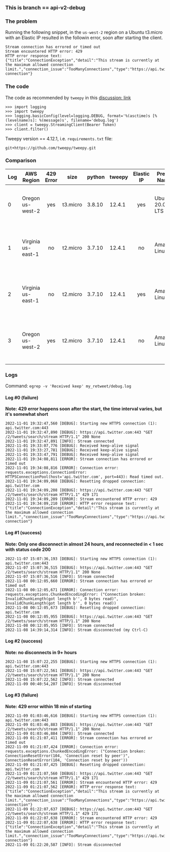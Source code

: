 ### This is branch == api-v2-debug
### The problem
Running the following snippet, in the `us-west-2` region on a Ubuntu t3.micro with an Elastic IP
resulted in the followin error, soon after starting the client.
```
Stream connection has errored or timed out
Stream encountered HTTP error: 429
HTTP error response text: {"title":"ConnectionException","detail":"This stream is currently at the maximum allowed connection limit.","connection_issue":"TooManyConnections","type":"https://api.twitter.com/2/problems/streaming-connection"}
```

### The code
The code as recommended by `tweepy` in this [discussion: link](https://github.com/tweepy/tweepy/discussions/1963)
```
>>> import logging
>>> import tweepy
>>> logging.basicConfig(level=logging.DEBUG, format='%(asctime)s [%(levelname)s]: %(message)s', filename='debug.log')
>>> client = tweepy.StreamingClient(Bearer Token)
>>> client.filter()
```

Tweepy version == 4.12.1, i.e. `requirements.txt` file:
```
git+https://github.com/tweepy/tweepy.git
```

### Comparison
|Log|AWS Region|429 Error|size|python|tweepy|Elastic IP|Pretty Name|ami id|arch|AMI Description|GCC|
|---|--------|  :---:  |----|------|------|  :---:   |-----------|------|-------|----------|---------------|
|0|Oregon us-west-2  |yes|t3.micro|3.8.10|12.4.1|yes|Ubuntu 20.04.5 LTS|ami-05b45bd47471e1710|x86_64|Canonical, Ubuntu, 20.04 LTS, amd64 focal image build on 2022-01-31|[GCC 9.4.0] on linux|
|1|Virginia us-east-1|no |t2.micro|3.7.10|12.4.1|no |Amazon Linux 2|ami-09d3b3274b6c5d4aa|x86_64|Amazon Linux 2 Kernel 5.10 AMI 2.0.20221004.0 x86_64 HVM gp2|[GCC 7.3.1 20180712 (Red Hat 7.3.1-13)] on linux|
|2|Virginia us-east-1|no |t2.micro|3.7.10|12.4.1|yes|Amazon Linux 2|ami-09d3b3274b6c5d4aa|x86_64|Amazon Linux 2 Kernel 5.10 AMI 2.0.20221004.0 x86_64 HVM gp2|[GCC 7.3.1 20180712 (Red Hat 7.3.1-13)] on linux|
|3|Oregon us-west-2  |yes|t2.micro|3.7.10|12.4.1|no |Amazon Linux 2|ami-0d593311db5abb72b|x86_64|Amazon Linux 2 Kernel 5.10 AMI 2.0.20221004.0 x86_64 HVM gp2|[GCC 7.3.1 20180712 (Red Hat 7.3.1-13)] on linux|

### Logs
Command: `egrep -v 'Received keep' my_retweet/debug.log`

#### Log #0 (failure)
**Note: 429 error happens soon after the start, the time interval varies, but it's somewhat short**
```
2022-11-01 19:32:47,560 [DEBUG]: Starting new HTTPS connection (1): api.twitter.com:443
2022-11-01 19:32:47,890 [DEBUG]: https://api.twitter.com:443 "GET /2/tweets/search/stream HTTP/1.1" 200 None
2022-11-01 19:32:47,891 [INFO]: Stream connected
2022-11-01 19:33:07,776 [DEBUG]: Received keep-alive signal
2022-11-01 19:33:27,781 [DEBUG]: Received keep-alive signal
2022-11-01 19:33:47,791 [DEBUG]: Received keep-alive signal
2022-11-01 19:34:08,811 [ERROR]: Stream connection has errored or timed out
2022-11-01 19:34:08,816 [ERROR]: Connection error: requests.exceptions.ConnectionError: HTTPSConnectionPool(host='api.twitter.com', port=443): Read timed out.
2022-11-01 19:34:09,068 [DEBUG]: Resetting dropped connection: api.twitter.com
2022-11-01 19:34:09,208 [DEBUG]: https://api.twitter.com:443 "GET /2/tweets/search/stream HTTP/1.1" 429 171
2022-11-01 19:34:09,209 [ERROR]: Stream encountered HTTP error: 429
2022-11-01 19:34:09,210 [ERROR]: HTTP error response text: {"title":"ConnectionException","detail":"This stream is currently at the maximum allowed connection limit.","connection_issue":"TooManyConnections","type":"https://api.twitter.com/2/problems/streaming-connection"}
```

#### Log #1 (success)
**Note: Only one disconnect in almost 24 hours, and reconnected in < 1 sec with status code 200**

```
2022-11-07 15:07:36,193 [DEBUG]: Starting new HTTPS connection (1): api.twitter.com:443
2022-11-07 15:07:36,515 [DEBUG]: https://api.twitter.com:443 "GET /2/tweets/search/stream HTTP/1.1" 200 None
2022-11-07 15:07:36,516 [INFO]: Stream connected
2022-11-08 00:12:05,660 [ERROR]: Stream connection has errored or timed out
2022-11-08 00:12:05,671 [ERROR]: Connection error: requests.exceptions.ChunkedEncodingError: ("Connection broken: InvalidChunkLength(got length b'', 0 bytes read)", InvalidChunkLength(got length b'', 0 bytes read))
2022-11-08 00:12:05,673 [DEBUG]: Resetting dropped connection: api.twitter.com
2022-11-08 00:12:05,955 [DEBUG]: https://api.twitter.com:443 "GET /2/tweets/search/stream HTTP/1.1" 200 None
2022-11-08 00:12:05,955 [INFO]: Stream connected
2022-11-08 14:39:14,314 [INFO]: Stream disconnected (my Ctrl-C)
```

#### Log #2 (success)
**Note: no disconnects in 9+ hours**

```
2022-11-08 15:07:22,255 [DEBUG]: Starting new HTTPS connection (1): api.twitter.com:443
2022-11-08 15:07:22,561 [DEBUG]: https://api.twitter.com:443 "GET /2/tweets/search/stream HTTP/1.1" 200 None
2022-11-08 15:07:22,562 [INFO]: Stream connected
2022-11-09 00:40:54,207 [INFO]: Stream disconnected
```

#### Log #3 (failure)
**Note: 429 error within 18 min of starting**

```
2022-11-09 01:03:46,616 [DEBUG]: Starting new HTTPS connection (1): api.twitter.com:443
2022-11-09 01:03:46,883 [DEBUG]: https://api.twitter.com:443 "GET /2/tweets/search/stream HTTP/1.1" 200 None
2022-11-09 01:03:46,884 [INFO]: Stream connected
2022-11-09 01:21:07,411 [ERROR]: Stream connection has errored or timed out
2022-11-09 01:21:07,424 [ERROR]: Connection error: requests.exceptions.ChunkedEncodingError: ("Connection broken: ConnectionResetError(104, 'Connection reset by peer')", ConnectionResetError(104, 'Connection reset by peer'))
2022-11-09 01:21:07,425 [DEBUG]: Resetting dropped connection: api.twitter.com
2022-11-09 01:21:07,560 [DEBUG]: https://api.twitter.com:443 "GET /2/tweets/search/stream HTTP/1.1" 429 171
2022-11-09 01:21:07,561 [ERROR]: Stream encountered HTTP error: 429
2022-11-09 01:21:07,562 [ERROR]: HTTP error response text: {"title":"ConnectionException","detail":"This stream is currently at the maximum allowed connection limit.","connection_issue":"TooManyConnections","type":"https://api.twitter.com/2/problems/streaming-connection"}
2022-11-09 01:22:07,637 [DEBUG]: https://api.twitter.com:443 "GET /2/tweets/search/stream HTTP/1.1" 429 171
2022-11-09 01:22:07,638 [ERROR]: Stream encountered HTTP error: 429
2022-11-09 01:22:07,638 [ERROR]: HTTP error response text: {"title":"ConnectionException","detail":"This stream is currently at the maximum allowed connection limit.","connection_issue":"TooManyConnections","type":"https://api.twitter.com/2/problems/streaming-connection"}
2022-11-09 01:22:20,587 [INFO]: Stream disconnected
```

<!--
# vim: ai et ts=4 sw=4 sts=4 nu
-->
